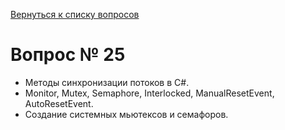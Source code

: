 [Вернуться к списку вопросов](../questions.md)
# Вопрос № 25

* Методы синхронизации потоков в C#. 
* Monitor, Mutex, Semaphore, Interlocked, ManualResetEvent, AutoResetEvent. 
* Создание системных мьютексов и семафоров.